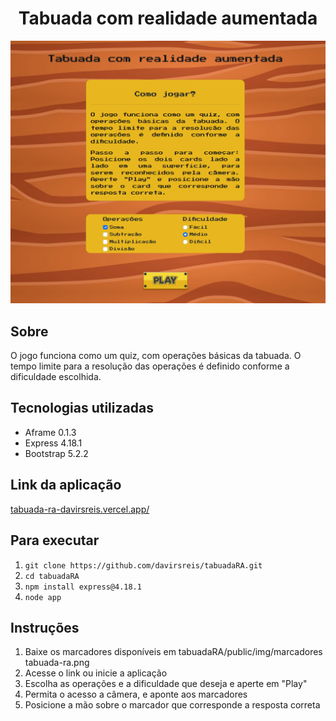 <div align="center">
    <h1>Tabuada com realidade aumentada</h1>
</div>

<div align="center">
  <img src="./public/img/menu-page.png" >
</div>

## Sobre

O jogo funciona como um quiz, com operações básicas da tabuada. O tempo limite para a resolução das operações é definido conforme a dificuldade escolhida.

## Tecnologias utilizadas

* Aframe 0.1.3
* Express 4.18.1
* Bootstrap 5.2.2

## Link da aplicação

[tabuada-ra-davirsreis.vercel.app/](https://tabuada-ra-davirsreis.vercel.app/)

## Para executar

1. `git clone https://github.com/davirsreis/tabuadaRA.git`
2. `cd tabuadaRA`
3. `npm install express@4.18.1`
4. `node app`

## Instruções

1. Baixe os marcadores disponíveis em tabuadaRA/public/img/marcadores tabuada-ra.png
2. Acesse o link ou inicie a aplicação
3. Escolha as operações e a dificuldade que deseja e aperte em "Play"
4. Permita o acesso a câmera, e aponte aos marcadores
5. Posicione a mão sobre o marcador que corresponde a resposta correta
